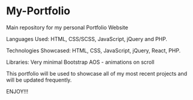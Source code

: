 # My-Portfolio
Main repository for my personal Portfolio Website

Languages Used: 
HTML, CSS/SCSS, JavaScript, jQuery and PHP.

Technologies Showcased: 
HTML, CSS, JavaScript, jQuery, React, PHP.

Libraries:
Very minimal Bootstrap
AOS - animations on scroll

This portfolio will be used to showcase all of my most recent projects and will be updated frequently.


ENJOY!!!
